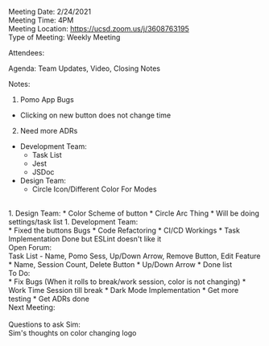 Meeting Date: 2/24/2021 <br />
Meeting Time: 4PM <br />
Meeting Location: https://ucsd.zoom.us/j/3608763195 <br />
Type of Meeting: Weekly Meeting <br />

Attendees: <br />

Agenda: Team Updates, Video, Closing Notes <br />

Notes: <br />
1. Pomo App Bugs
  * Clicking on new button does not change time
2. Need more ADRs
  * Development Team:
    * Task List
    * Jest
    * JSDoc
  * Design Team:
    * Circle Icon/Different Color For Modes

<br />
1. Design Team:
  * Color Scheme of button
  * Circle Arc Thing
  * Will be doing settings/task list
1. Development Team: <br />
  * Fixed the buttons Bugs
  * Code Refactoring
  * CI/CD Workings
  * Task Implementation Done but ESLint doesn't like it
<br />
Open Forum: <br />
Task List - Name, Pomo Sess, Up/Down Arrow, Remove Button, Edit Feature
  * Name, Session Count, Delete Button
  * Up/Down Arrow
  * Done list
<br />
To Do: <br />
* Fix Bugs (When it rolls to break/work session, color is not changing)
* Work Time Session till break
* Dark Mode Implementation
* Get more testing
* Get ADRs done

<br />
Next Meeting: <br />

<br />
Questions to ask Sim: <br />
Sim's thoughts on color changing logo
